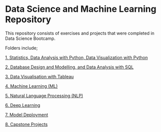 # Data Science and Machine Learning Repository 
This repository consists of exercises and projects that were completed in Data Science Bootcamp.  

Folders include;   

[1. Statistics, Data Analysis with Python, Data Visualization with Python](https://github.com/smeteo/Data-Science-and-Machine-Learning/tree/master/1.%20Statistics%2C%20Data%20Analysis%20with%20Python%2C%20Data%20Visualization%20with%20Python)  

[2. Database Design and Modelling, and Data Analysis with SQL](https://github.com/smeteo/Data-Science-and-Machine-Learning/tree/master/2.%20Database%20Design%20and%20Modelling%2C%20and%20Data%20Analysis%20with%20SQL)  

[3. Data Visualisation with Tableau](https://github.com/smeteo/Data_Science_and_Machine_Learning/tree/master/3.%20Data%20Visualization%20with%20Tableau)  

[4. Machine Learning (ML)](https://github.com/smeteo/Data_Science_and_Machine_Learning/tree/master/4.%20Machine%20Learning)    

[5. Natural Language Processing (NLP)](https://github.com/smeteo/Data_Science_and_Machine_Learning/tree/master/5.%20Natural%20Language%20Processing)  

[6. Deep Learning](https://github.com/smeteo/Data_Science_and_Machine_Learning/tree/master/6.%20Deep%20Learning)  

[7. Model Deployment](https://github.com/smeteo/Data_Science_and_Machine_Learning/tree/master/7.%20Model%20Deployment)  

[8. Capstone Projects](https://github.com/smeteo/Data_Science_and_Machine_Learning/tree/master/8._Capstone_Projects)  
